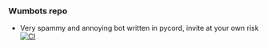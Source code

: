 ### Wumbots repo
* Very spammy and annoying bot written in pycord, invite at your own risk
[![CI](https://github.com/Wumbee01/Wumbot/actions/workflows/trigger.yml/badge.svg?branch=main)](https://github.com/Wumbee01/Wumbot/actions/workflows/trigger.yml)
